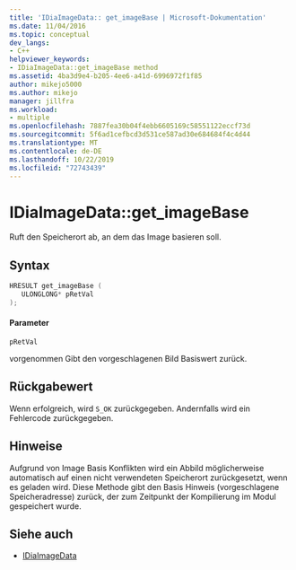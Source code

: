 ```yaml
---
title: 'IDiaImageData:: get_imageBase | Microsoft-Dokumentation'
ms.date: 11/04/2016
ms.topic: conceptual
dev_langs:
- C++
helpviewer_keywords:
- IDiaImageData::get_imageBase method
ms.assetid: 4ba3d9e4-b205-4ee6-a41d-6996972f1f85
author: mikejo5000
ms.author: mikejo
manager: jillfra
ms.workload:
- multiple
ms.openlocfilehash: 7887fea30b04f4ebb6605169c58551122eccf73d
ms.sourcegitcommit: 5f6ad1cefbcd3d531ce587ad30e684684f4c4d44
ms.translationtype: MT
ms.contentlocale: de-DE
ms.lasthandoff: 10/22/2019
ms.locfileid: "72743439"
---
```

# <a name="idiaimagedataget_imagebase"></a>IDiaImageData::get_imageBase
Ruft den Speicherort ab, an dem das Image basieren soll.

## <a name="syntax"></a>Syntax

```C++
HRESULT get_imageBase ( 
   ULONGLONG* pRetVal
);
```

#### <a name="parameters"></a>Parameter
 `pRetVal`

vorgenommen Gibt den vorgeschlagenen Bild Basiswert zurück.

## <a name="return-value"></a>Rückgabewert
 Wenn erfolgreich, wird `S_OK` zurückgegeben. Andernfalls wird ein Fehlercode zurückgegeben.

## <a name="remarks"></a>Hinweise
 Aufgrund von Image Basis Konflikten wird ein Abbild möglicherweise automatisch auf einen nicht verwendeten Speicherort zurückgesetzt, wenn es geladen wird. Diese Methode gibt den Basis Hinweis (vorgeschlagene Speicheradresse) zurück, der zum Zeitpunkt der Kompilierung im Modul gespeichert wurde.

## <a name="see-also"></a>Siehe auch
- [IDiaImageData](../../debugger/debug-interface-access/idiaimagedata.md)
